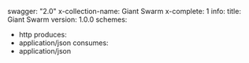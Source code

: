 swagger: "2.0"
x-collection-name: Giant Swarm
x-complete: 1
info:
  title: Giant Swarm
  version: 1.0.0
schemes:
- http
produces:
- application/json
consumes:
- application/json